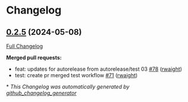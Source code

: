# Changelog

## [0.2.5](https://github.com/rwaight/test-actions/tree/0.2.5) (2024-05-08)

[Full Changelog](https://github.com/rwaight/test-actions/compare/v0.2.4...0.2.5)

**Merged pull requests:**

- feat: updates for autorelease from autorelease/test 03 [\#78](https://github.com/rwaight/test-actions/pull/78) ([rwaight](https://github.com/rwaight))
- test: create pr merged test workflow [\#71](https://github.com/rwaight/test-actions/pull/71) ([rwaight](https://github.com/rwaight))



\* *This Changelog was automatically generated by [github_changelog_generator](https://github.com/github-changelog-generator/github-changelog-generator)*
